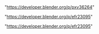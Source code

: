 "https://developer.blender.org/p/pxv36264"

"https://developer.blender.org/p/efr23095"

 
"https://developer.blender.org/p/efr23095"


 

